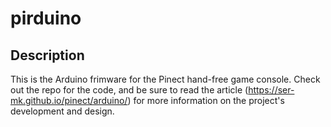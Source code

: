 # pirduino

## Description
This is the Arduino frimware for the Pinect hand-free game console.  Check out the repo for the code, and be sure to read the article (https://ser-mk.github.io/pinect/arduino/) for more information on the project's development and design.
